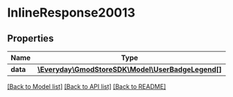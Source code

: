 # InlineResponse20013

## Properties
Name | Type | Description | Notes
------------ | ------------- | ------------- | -------------
**data** | [**\Everyday\GmodStoreSDK\Model\UserBadgeLegend[]**](UserBadgeLegend.md) |  | [optional] 

[[Back to Model list]](../../README.md#documentation-for-models) [[Back to API list]](../../README.md#documentation-for-api-endpoints) [[Back to README]](../../README.md)

